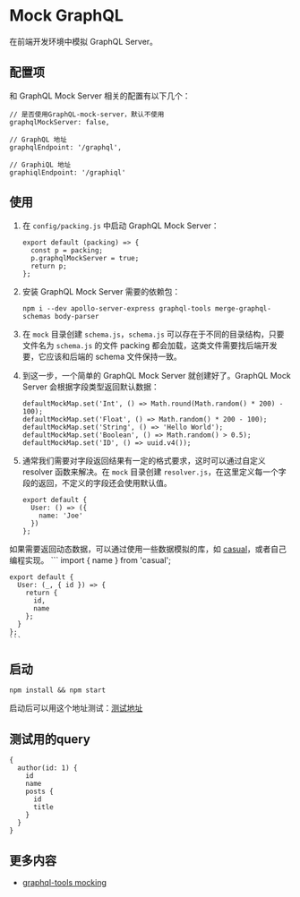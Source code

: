 # Mock GraphQL

在前端开发环境中模拟 GraphQL Server。

## 配置项
和 GraphQL Mock Server 相关的配置有以下几个：

```
// 是否使用GraphQL-mock-server，默认不使用
graphqlMockServer: false,

// GraphQL 地址
graphqlEndpoint: '/graphql',

// GraphiQL 地址
graphiqlEndpoint: '/graphiql'
```

## 使用
1. 在 `config/packing.js` 中启动 GraphQL Mock Server：
    ```
    export default (packing) => {
      const p = packing;
      p.graphqlMockServer = true;
      return p;
    };
    ```
2. 安装 GraphQL Mock Server 需要的依赖包：
    ```
    npm i --dev apollo-server-express graphql-tools merge-graphql-schemas body-parser
    ```
3. 在 `mock` 目录创建 `schema.js`，`schema.js` 可以存在于不同的目录结构，只要文件名为 `schema.js` 的文件 packing 都会加载，这类文件需要找后端开发要，它应该和后端的 schema 文件保持一致。

4. 到这一步，一个简单的 GraphQL Mock Server 就创建好了。GraphQL Mock Server 会根据字段类型返回默认数据：
    ```
    defaultMockMap.set('Int', () => Math.round(Math.random() * 200) - 100);
    defaultMockMap.set('Float', () => Math.random() * 200 - 100);
    defaultMockMap.set('String', () => 'Hello World');
    defaultMockMap.set('Boolean', () => Math.random() > 0.5);
    defaultMockMap.set('ID', () => uuid.v4());
    ```

5. 通常我们需要对字段返回结果有一定的格式要求，这时可以通过自定义 resolver 函数来解决。在 `mock` 目录创建 `resolver.js`，在这里定义每一个字段的返回，不定义的字段还会使用默认值。
    ```
    export default {
      User: () => ({
        name: 'Joe'
      })
    };
    ```
如果需要返回动态数据，可以通过使用一些数据模拟的库，如 [casual](https://github.com/boo1ean/casual)，或者自己编程实现。
    ```
    import { name } from 'casual';

    export default {
      User: (_, { id }) => {
        return {
          id,
          name
        };
      }
    };
    ```

## 启动
```
npm install && npm start
```
启动后可以用这个地址测试：[测试地址][1]

## 测试用的query
```
{
  author(id: 1) {
    id
    name
    posts {
      id
      title
    }
  }
}
```

## 更多内容
- [graphql-tools mocking](https://www.apollographql.com/docs/graphql-tools/mocking.html)


[1]:http://localhost:8081/graphiql?query=%7B%0A%20%20author(id%3A%201)%20%7B%0A%20%20%20%20id%0A%20%20%20%20name%0A%20%20%20%20posts%20%7B%0A%20%20%20%20%20%20id%0A%20%20%20%20%20%20title%0A%20%20%20%20%7D%0A%20%20%7D%0A%7D
